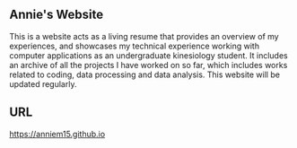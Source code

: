 ## Annie's Website
This is a website acts as a living resume that provides an overview of my experiences, and showcases my technical experience working with computer applications as an undergraduate kinesiology student. It includes an archive of all the projects I have worked on so far, which includes works related to coding, data processing and data analysis. This website will be updated regularly.

## URL
https://anniem15.github.io